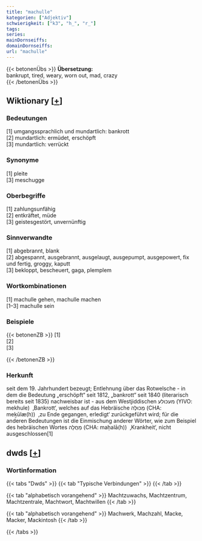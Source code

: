 ```yaml
---
title: "machulle"
kategorien: ["Adjektiv"]
schwierigkeit: ["k3", "h_", "r_"]
tags:
series:
mainDornseiffs:
domainDornseiffs:
url: "machulle"
---
```


{{< betonenÜbs >}}
**Übersetzung:**  
bankrupt, tired, weary, worn out, mad, crazy  
{{< /betonenÜbs >}}

## Wiktionary [[+](https://de.wiktionary.org/wiki/machulle)]

### Bedeutungen
[1] umgangssprachlich und mundartlich: bankrott  
[2] mundartlich: ermüdet, erschöpft  
[3] mundartlich: verrückt  

### Synonyme
[1] pleite  
[3] meschugge  

### Oberbegriffe
[1] zahlungsunfähig  
[2] entkräftet, müde  
[3] geistesgestört, unvernünftig  

### Sinnverwandte
[1] abgebrannt, blank  
[2] abgespannt, ausgebrannt, ausgelaugt, ausgepumpt, ausgepowert, fix und fertig, groggy, kaputt  
[3] bekloppt, bescheuert, gaga, plemplem  

### Wortkombinationen
[1] machulle gehen, machulle machen  
[1–3] machulle sein  

### Beispiele
{{< betonenZB >}}
[1]  
[2]  
[3]  

{{< /betonenZB >}}
### Herkunft
seit dem 19. Jahrhundert bezeugt; Entlehnung über das Rotwelsche - in dem die Bedeutung „erschöpft“ seit 1812, „bankrott“ seit 1840 (literarisch bereits seit 1835) nachweisbar ist - aus dem Westjiddischen מעכולע‎ (YIVO: mekhule)  ‚Bankrott‘, welches auf das Hebräische מְכוּלֶה‎ (CHA: meḵūlæ(h))  ‚zu Ende gegangen, erledigt‘ zurückgeführt wird; für die anderen Bedeutungen ist die Einmischung anderer Wörter, wie zum Beispiel des hebräischen Wortes מַחֲלָה‎ (CHA: maḥalā(h))  ‚Krankheit‘, nicht ausgeschlossen[1]  



## dwds [[+](https://www.dwds.de/wb/machulle)]

### Wortinformation
{{< tabs "Dwds" >}}
{{< tab "Typische Verbindungen" >}}
{{< /tab >}}

{{< tab "alphabetisch vorangehend" >}}
Machtzuwachs, Machtzentrum, Machtzentrale, Machtwort, Machtwillen
{{< /tab >}}

{{< tab "alphabetisch vorangehend" >}}
Machwerk, Machzahl, Macke, Macker, Mackintosh
{{< /tab >}}

{{< /tabs >}}

